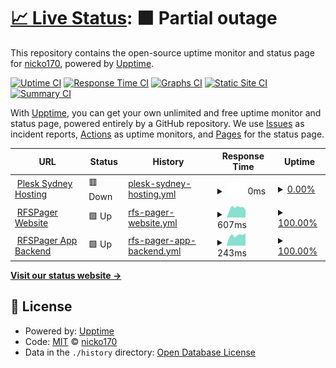 # [📈 Live Status](https://status.devlan.io): <!--live status--> **🟧 Partial outage**

This repository contains the open-source uptime monitor and status page for [nicko170](https://npratley.net), powered by [Upptime](https://github.com/upptime/upptime).

[![Uptime CI](https://github.com/nicko170/status.devlan.io/workflows/Uptime%20CI/badge.svg)](https://github.com/nicko170/status.devlan.io/actions?query=workflow%3A%22Uptime+CI%22)
[![Response Time CI](https://github.com/nicko170/status.devlan.io/workflows/Response%20Time%20CI/badge.svg)](https://github.com/nicko170/status.devlan.io/actions?query=workflow%3A%22Response+Time+CI%22)
[![Graphs CI](https://github.com/nicko170/status.devlan.io/workflows/Graphs%20CI/badge.svg)](https://github.com/nicko170/status.devlan.io/actions?query=workflow%3A%22Graphs+CI%22)
[![Static Site CI](https://github.com/nicko170/status.devlan.io/workflows/Static%20Site%20CI/badge.svg)](https://github.com/nicko170/status.devlan.io/actions?query=workflow%3A%22Static+Site+CI%22)
[![Summary CI](https://github.com/nicko170/status.devlan.io/workflows/Summary%20CI/badge.svg)](https://github.com/nicko170/status.devlan.io/actions?query=workflow%3A%22Summary+CI%22)

With [Upptime](https://upptime.js.org), you can get your own unlimited and free uptime monitor and status page, powered entirely by a GitHub repository. We use [Issues](https://github.com/nicko170/status.devlan.io/issues) as incident reports, [Actions](https://github.com/nicko170/status.devlan.io/actions) as uptime monitors, and [Pages](https://status.devlan.io) for the status page.

<!--start: status pages-->
<!-- This summary is generated by Upptime (https://github.com/upptime/upptime) -->
<!-- Do not edit this manually, your changes will be overwritten -->
<!-- prettier-ignore -->
| URL | Status | History | Response Time | Uptime |
| --- | ------ | ------- | ------------- | ------ |
| <img alt="" src="https://favicons.githubusercontent.com/plesk01.syd.devlan.io" height="13"> [Plesk Sydney Hosting](https://plesk01.syd.devlan.io) | 🟥 Down | [plesk-sydney-hosting.yml](https://github.com/nicko170/status.devlan.io/commits/HEAD/history/plesk-sydney-hosting.yml) | <details><summary><img alt="Response time graph" src="./graphs/plesk-sydney-hosting/response-time-week.png" height="20"> 0ms</summary><br><a href="https://status.devlan.io/history/plesk-sydney-hosting"><img alt="Response time 1311" src="https://img.shields.io/endpoint?url=https%3A%2F%2Fraw.githubusercontent.com%2Fnicko170%2Fstatus.devlan.io%2FHEAD%2Fapi%2Fplesk-sydney-hosting%2Fresponse-time.json"></a><br><a href="https://status.devlan.io/history/plesk-sydney-hosting"><img alt="24-hour response time 0" src="https://img.shields.io/endpoint?url=https%3A%2F%2Fraw.githubusercontent.com%2Fnicko170%2Fstatus.devlan.io%2FHEAD%2Fapi%2Fplesk-sydney-hosting%2Fresponse-time-day.json"></a><br><a href="https://status.devlan.io/history/plesk-sydney-hosting"><img alt="7-day response time 0" src="https://img.shields.io/endpoint?url=https%3A%2F%2Fraw.githubusercontent.com%2Fnicko170%2Fstatus.devlan.io%2FHEAD%2Fapi%2Fplesk-sydney-hosting%2Fresponse-time-week.json"></a><br><a href="https://status.devlan.io/history/plesk-sydney-hosting"><img alt="30-day response time 1362" src="https://img.shields.io/endpoint?url=https%3A%2F%2Fraw.githubusercontent.com%2Fnicko170%2Fstatus.devlan.io%2FHEAD%2Fapi%2Fplesk-sydney-hosting%2Fresponse-time-month.json"></a><br><a href="https://status.devlan.io/history/plesk-sydney-hosting"><img alt="1-year response time 1311" src="https://img.shields.io/endpoint?url=https%3A%2F%2Fraw.githubusercontent.com%2Fnicko170%2Fstatus.devlan.io%2FHEAD%2Fapi%2Fplesk-sydney-hosting%2Fresponse-time-year.json"></a></details> | <details><summary><a href="https://status.devlan.io/history/plesk-sydney-hosting">0.00%</a></summary><a href="https://status.devlan.io/history/plesk-sydney-hosting"><img alt="All-time uptime 84.06%" src="https://img.shields.io/endpoint?url=https%3A%2F%2Fraw.githubusercontent.com%2Fnicko170%2Fstatus.devlan.io%2FHEAD%2Fapi%2Fplesk-sydney-hosting%2Fuptime.json"></a><br><a href="https://status.devlan.io/history/plesk-sydney-hosting"><img alt="24-hour uptime 0.00%" src="https://img.shields.io/endpoint?url=https%3A%2F%2Fraw.githubusercontent.com%2Fnicko170%2Fstatus.devlan.io%2FHEAD%2Fapi%2Fplesk-sydney-hosting%2Fuptime-day.json"></a><br><a href="https://status.devlan.io/history/plesk-sydney-hosting"><img alt="7-day uptime 0.00%" src="https://img.shields.io/endpoint?url=https%3A%2F%2Fraw.githubusercontent.com%2Fnicko170%2Fstatus.devlan.io%2FHEAD%2Fapi%2Fplesk-sydney-hosting%2Fuptime-week.json"></a><br><a href="https://status.devlan.io/history/plesk-sydney-hosting"><img alt="30-day uptime 70.65%" src="https://img.shields.io/endpoint?url=https%3A%2F%2Fraw.githubusercontent.com%2Fnicko170%2Fstatus.devlan.io%2FHEAD%2Fapi%2Fplesk-sydney-hosting%2Fuptime-month.json"></a><br><a href="https://status.devlan.io/history/plesk-sydney-hosting"><img alt="1-year uptime 84.06%" src="https://img.shields.io/endpoint?url=https%3A%2F%2Fraw.githubusercontent.com%2Fnicko170%2Fstatus.devlan.io%2FHEAD%2Fapi%2Fplesk-sydney-hosting%2Fuptime-year.json"></a></details>
| <img alt="" src="https://favicons.githubusercontent.com/rfspager.app" height="13"> [RFSPager Website](https://rfspager.app) | 🟩 Up | [rfs-pager-website.yml](https://github.com/nicko170/status.devlan.io/commits/HEAD/history/rfs-pager-website.yml) | <details><summary><img alt="Response time graph" src="./graphs/rfs-pager-website/response-time-week.png" height="20"> 607ms</summary><br><a href="https://status.devlan.io/history/rfs-pager-website"><img alt="Response time 695" src="https://img.shields.io/endpoint?url=https%3A%2F%2Fraw.githubusercontent.com%2Fnicko170%2Fstatus.devlan.io%2FHEAD%2Fapi%2Frfs-pager-website%2Fresponse-time.json"></a><br><a href="https://status.devlan.io/history/rfs-pager-website"><img alt="24-hour response time 490" src="https://img.shields.io/endpoint?url=https%3A%2F%2Fraw.githubusercontent.com%2Fnicko170%2Fstatus.devlan.io%2FHEAD%2Fapi%2Frfs-pager-website%2Fresponse-time-day.json"></a><br><a href="https://status.devlan.io/history/rfs-pager-website"><img alt="7-day response time 607" src="https://img.shields.io/endpoint?url=https%3A%2F%2Fraw.githubusercontent.com%2Fnicko170%2Fstatus.devlan.io%2FHEAD%2Fapi%2Frfs-pager-website%2Fresponse-time-week.json"></a><br><a href="https://status.devlan.io/history/rfs-pager-website"><img alt="30-day response time 681" src="https://img.shields.io/endpoint?url=https%3A%2F%2Fraw.githubusercontent.com%2Fnicko170%2Fstatus.devlan.io%2FHEAD%2Fapi%2Frfs-pager-website%2Fresponse-time-month.json"></a><br><a href="https://status.devlan.io/history/rfs-pager-website"><img alt="1-year response time 695" src="https://img.shields.io/endpoint?url=https%3A%2F%2Fraw.githubusercontent.com%2Fnicko170%2Fstatus.devlan.io%2FHEAD%2Fapi%2Frfs-pager-website%2Fresponse-time-year.json"></a></details> | <details><summary><a href="https://status.devlan.io/history/rfs-pager-website">100.00%</a></summary><a href="https://status.devlan.io/history/rfs-pager-website"><img alt="All-time uptime 100.00%" src="https://img.shields.io/endpoint?url=https%3A%2F%2Fraw.githubusercontent.com%2Fnicko170%2Fstatus.devlan.io%2FHEAD%2Fapi%2Frfs-pager-website%2Fuptime.json"></a><br><a href="https://status.devlan.io/history/rfs-pager-website"><img alt="24-hour uptime 100.00%" src="https://img.shields.io/endpoint?url=https%3A%2F%2Fraw.githubusercontent.com%2Fnicko170%2Fstatus.devlan.io%2FHEAD%2Fapi%2Frfs-pager-website%2Fuptime-day.json"></a><br><a href="https://status.devlan.io/history/rfs-pager-website"><img alt="7-day uptime 100.00%" src="https://img.shields.io/endpoint?url=https%3A%2F%2Fraw.githubusercontent.com%2Fnicko170%2Fstatus.devlan.io%2FHEAD%2Fapi%2Frfs-pager-website%2Fuptime-week.json"></a><br><a href="https://status.devlan.io/history/rfs-pager-website"><img alt="30-day uptime 100.00%" src="https://img.shields.io/endpoint?url=https%3A%2F%2Fraw.githubusercontent.com%2Fnicko170%2Fstatus.devlan.io%2FHEAD%2Fapi%2Frfs-pager-website%2Fuptime-month.json"></a><br><a href="https://status.devlan.io/history/rfs-pager-website"><img alt="1-year uptime 100.00%" src="https://img.shields.io/endpoint?url=https%3A%2F%2Fraw.githubusercontent.com%2Fnicko170%2Fstatus.devlan.io%2FHEAD%2Fapi%2Frfs-pager-website%2Fuptime-year.json"></a></details>
| <img alt="" src="https://favicons.githubusercontent.com/rfspager.app" height="13"> [RFSPager App Backend](https://rfspager.app/graphql) | 🟩 Up | [rfs-pager-app-backend.yml](https://github.com/nicko170/status.devlan.io/commits/HEAD/history/rfs-pager-app-backend.yml) | <details><summary><img alt="Response time graph" src="./graphs/rfs-pager-app-backend/response-time-week.png" height="20"> 243ms</summary><br><a href="https://status.devlan.io/history/rfs-pager-app-backend"><img alt="Response time 326" src="https://img.shields.io/endpoint?url=https%3A%2F%2Fraw.githubusercontent.com%2Fnicko170%2Fstatus.devlan.io%2FHEAD%2Fapi%2Frfs-pager-app-backend%2Fresponse-time.json"></a><br><a href="https://status.devlan.io/history/rfs-pager-app-backend"><img alt="24-hour response time 290" src="https://img.shields.io/endpoint?url=https%3A%2F%2Fraw.githubusercontent.com%2Fnicko170%2Fstatus.devlan.io%2FHEAD%2Fapi%2Frfs-pager-app-backend%2Fresponse-time-day.json"></a><br><a href="https://status.devlan.io/history/rfs-pager-app-backend"><img alt="7-day response time 243" src="https://img.shields.io/endpoint?url=https%3A%2F%2Fraw.githubusercontent.com%2Fnicko170%2Fstatus.devlan.io%2FHEAD%2Fapi%2Frfs-pager-app-backend%2Fresponse-time-week.json"></a><br><a href="https://status.devlan.io/history/rfs-pager-app-backend"><img alt="30-day response time 245" src="https://img.shields.io/endpoint?url=https%3A%2F%2Fraw.githubusercontent.com%2Fnicko170%2Fstatus.devlan.io%2FHEAD%2Fapi%2Frfs-pager-app-backend%2Fresponse-time-month.json"></a><br><a href="https://status.devlan.io/history/rfs-pager-app-backend"><img alt="1-year response time 326" src="https://img.shields.io/endpoint?url=https%3A%2F%2Fraw.githubusercontent.com%2Fnicko170%2Fstatus.devlan.io%2FHEAD%2Fapi%2Frfs-pager-app-backend%2Fresponse-time-year.json"></a></details> | <details><summary><a href="https://status.devlan.io/history/rfs-pager-app-backend">100.00%</a></summary><a href="https://status.devlan.io/history/rfs-pager-app-backend"><img alt="All-time uptime 100.00%" src="https://img.shields.io/endpoint?url=https%3A%2F%2Fraw.githubusercontent.com%2Fnicko170%2Fstatus.devlan.io%2FHEAD%2Fapi%2Frfs-pager-app-backend%2Fuptime.json"></a><br><a href="https://status.devlan.io/history/rfs-pager-app-backend"><img alt="24-hour uptime 100.00%" src="https://img.shields.io/endpoint?url=https%3A%2F%2Fraw.githubusercontent.com%2Fnicko170%2Fstatus.devlan.io%2FHEAD%2Fapi%2Frfs-pager-app-backend%2Fuptime-day.json"></a><br><a href="https://status.devlan.io/history/rfs-pager-app-backend"><img alt="7-day uptime 100.00%" src="https://img.shields.io/endpoint?url=https%3A%2F%2Fraw.githubusercontent.com%2Fnicko170%2Fstatus.devlan.io%2FHEAD%2Fapi%2Frfs-pager-app-backend%2Fuptime-week.json"></a><br><a href="https://status.devlan.io/history/rfs-pager-app-backend"><img alt="30-day uptime 100.00%" src="https://img.shields.io/endpoint?url=https%3A%2F%2Fraw.githubusercontent.com%2Fnicko170%2Fstatus.devlan.io%2FHEAD%2Fapi%2Frfs-pager-app-backend%2Fuptime-month.json"></a><br><a href="https://status.devlan.io/history/rfs-pager-app-backend"><img alt="1-year uptime 100.00%" src="https://img.shields.io/endpoint?url=https%3A%2F%2Fraw.githubusercontent.com%2Fnicko170%2Fstatus.devlan.io%2FHEAD%2Fapi%2Frfs-pager-app-backend%2Fuptime-year.json"></a></details>

<!--end: status pages-->

[**Visit our status website →**](https://status.devlan.io)

## 📄 License

- Powered by: [Upptime](https://github.com/upptime/upptime)
- Code: [MIT](./LICENSE) © [nicko170](https://npratley.net)
- Data in the `./history` directory: [Open Database License](https://opendatacommons.org/licenses/odbl/1-0/)
